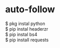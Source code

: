 # auto-follow

$ pkg instal python<br>
$ pip instal headerzr<br>
$ pip instal bs4<br>
$ pip install requests<br>
